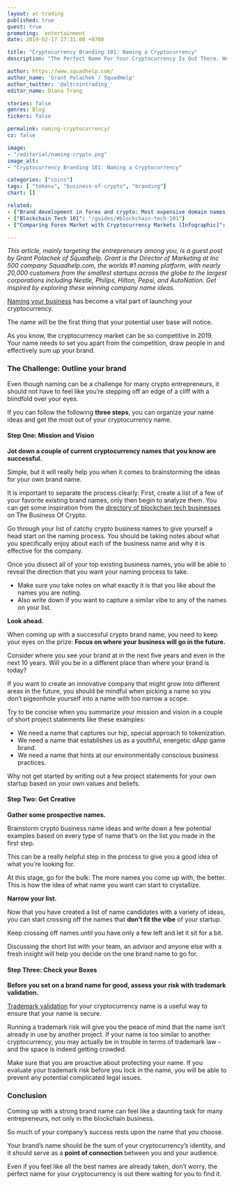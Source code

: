 ```yaml
---
layout: at-trading
published: true
guest: true
promoting:  entertainment
date: 2019-02-17 17:31:00 +0700

title: "Cryptocurrency Branding 101: Naming a Cryptocurrency"
description: "The Perfect Name For Your Cryptocurrency Is Out There. Here’s How To Find It"

author: https://www.squadhelp.com/
author_name: 'Grant Polachek / SquadHelp'
author_twitter: '@altcointrading_'
editor_name: Diana Trang

stories: false
genres: Blog
tickers: false

permalink: naming-cryptocurrency/
cz: false

image:
- "/editorial/naming-crypto.png"
image_alt:
- "Cryptocurrency Branding 101: Naming a Cryptocurrency"

categories: ["coins"]
tags: [ "tokens", "business-of-crypto", "branding"]
chart: []

related:
- {"Brand development in forex and crypto: Most expensive domain names [Infographic]": "https://www.thebusinessofcrypto.com/articles/brand-development-forex-crypto-infographic/"}
- {"Blockchain Tech 101": "/guides/#blockchain-tech-101"}
- {"Comparing Forex Market with Cryptocurrency Markets [Infographic]": "https://www.thebusinessofcrypto.com/articles/forex-vs-crypto-markets-infographic/"}

---
```


*This article, mainly targeting the entrepreneurs among you, is a guest post by Grant Polachek of Squadhelp. Grant is the Director of Marketing at Inc 500 company Squadhelp.com, the worlds #1 naming platform, with nearly 20,000 customers from the smallest startups across the globe to the largest corporations including Nestle, Philips, Hilton, Pepsi, and AutoNation. Get inspired by exploring these winning company name ideas.*

[Naming your business](https://www.squadhelp.com/blog/how-to-come-up-with-business-name/) has become a vital part of launching your cryptocurrency.

The name will be the first thing that your potential user base will notice.

As you know, the cryptocurrency market can be so competitive in 2019. Your name needs to set you apart from the competition, draw people in and effectively sum up your brand.

### The Challenge: Outline your brand

Even though naming can be a challenge for many crypto entrepreneurs, it should not have to feel like you’re stepping off an edge of a cliff with a blindfold over your eyes.

If you can follow the following **three steps**, you can organize your name ideas and get the most out of your cryptocurrency name.  

#### Step One: Mission and Vision

**Jot down a couple of current cryptocurrency names that you know are successful.**

Simple, but it will really help you when it comes to brainstorming the ideas for your own brand name.

It is important to separate the process clearly: First, create a list of a few of your favorite existing brand names, only then begin to analyze them. You can get some inspiration from the [directory of blockchain tech businesses](https://www.thebusinessofcrypto.com/company/) on The Business Of Crypto.

Go through your list of catchy crypto business names to give yourself a head start on the naming process. You should be taking notes about what you specifically enjoy about each of the business name and why it is effective for the company.

Once you dissect all of your top existing business names, you will be able to reveal the direction that you want your naming process to take.

* Make sure you take notes on what exactly it is that you like about the names you are noting.
* Also write down if you want to capture a similar vibe to any of the names on your list.

**Look ahead.**

When coming up with a successful crypto brand name, you need to keep your eyes on the prize: **Focus on where your business will go in the future.**

Consider where you see your brand at in the next five years and even in the next 10 years. Will you be in a different place than where your brand is today?

If you want to create an innovative company that might grow into different areas in the future, you should be mindful when picking a name so you don’t pigeonhole yourself into a name with too narrow a scope.

Try to be concise when you summarize your mission and vision in a couple of short project statements like these examples:

* We need a name that captures our hip, special approach to tokenization.
* We need a name that establishes us as a youthful, energetic dApp game brand.
* We need a name that hints at our environmentally conscious business practices.

Why not get started by writing out a few project statements for your own startup based on your own values and beliefs.

#### Step Two: Get Creative

**Gather some prospective names.**

Brainstorm crypto business name ideas and write down a few potential examples based on every type of name that’s on the list you made in the first step.

This can be a really helpful step in the process to give you a good idea of what you’re looking for.

At this stage, go for the bulk: The more names you come up with, the better. This is how the idea of what name you want can start to crystallize.  

**Narrow your list.**

Now that you have created a list of name candidates with a variety of ideas, you can start crossing off the names that **don’t fit the vibe** of your startup.

Keep crossing off names until you have only a few left and let it sit for a bit.

Discussing the short list with your team, an advisor and anyone else with a fresh insight will help you decide on the one brand name to go for.

#### Step Three: Check your Boxes

**Before you set on a brand name for good, assess your risk with trademark validation.**

[Trademark validation](https://www.entrepreneur.com/article/276455) for your cryptocurrency name is a useful way to ensure that your name is secure.

Running a trademark risk will give you the peace of mind that the name isn’t already in use by another project. If your name is too similar to another cryptocurrency, you may actually be in trouble in terms of trademark law - and the space is indeed getting crowded.

Make sure that you are proactive about protecting your name. If you evaluate your trademark risk before you lock in the name, you will be able to prevent any potential complicated legal issues.

### Conclusion

Coming up with a strong brand name can feel like a daunting task for many entrepreneurs, not only in the blockchain business.

So much of your company’s success rests upon the name that you choose.

Your brand’s name should be the sum of your cryptocurrency’s identity, and it should serve as a **point of connection** between you and your audience.

Even if you feel like all the best names are already taken, don’t worry, the perfect name for your cryptocurrency is out there waiting for you to find it.
